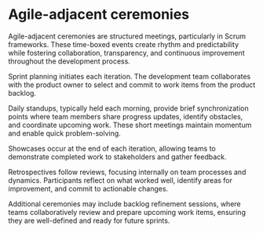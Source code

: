 # Agile-adjacent ceremonies

Agile-adjacent ceremonies are structured meetings, particularly in Scrum frameworks. These time-boxed events create rhythm and predictability while fostering collaboration, transparency, and continuous improvement throughout the development process.

Sprint planning initiates each iteration. The development team collaborates with the product owner to select and commit to work items from the product backlog.

Daily standups, typically held each morning, provide brief synchronization points where team members share progress updates, identify obstacles, and coordinate upcoming work. These short meetings maintain momentum and enable quick problem-solving.

Showcases occur at the end of each iteration, allowing teams to demonstrate completed work to stakeholders and gather feedback.

Retrospectives follow reviews, focusing internally on team processes and dynamics. Participants reflect on what worked well, identify areas for improvement, and commit to actionable changes.

Additional ceremonies may include backlog refinement sessions, where teams collaboratively review and prepare upcoming work items, ensuring they are well-defined and ready for future sprints.
